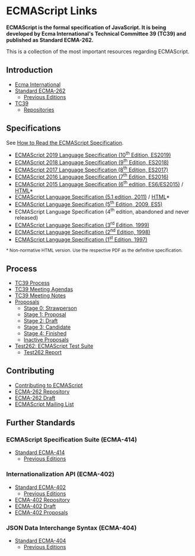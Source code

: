 # ECMAScript Links

**ECMAScript is the formal specification of JavaScript. It is being developed by Ecma International's Technical Committee 39 (TC39) and published as Standard ECMA-262.**

This is a collection of the most important resources regarding ECMAScript.

## Introduction

- [Ecma International](https://www.ecma-international.org/)
- [Standard ECMA-262](https://www.ecma-international.org/publications/standards/Ecma-262.htm)
  - [Previous Editions](https://www.ecma-international.org/publications/standards/Ecma-262-arch.htm)
- [TC39](https://tc39.es/)
  - [Repositories](https://github.com/tc39)

## Specifications

See [How to Read the ECMAScript Specification](https://timothygu.me/es-howto/).

- [ECMAScript 2019 Language Specification (10<sup>th</sup> Edition, ES2019)](https://www.ecma-international.org/ecma-262/10.0/index.html)
- [ECMAScript 2018 Language Specification (9<sup>th</sup> Edition, ES2018)](https://www.ecma-international.org/ecma-262/9.0/index.html)
- [ECMAScript 2017 Language Specification (8<sup>th</sup> Edition, ES2017)](https://www.ecma-international.org/ecma-262/8.0/index.html)
- [ECMAScript 2016 Language Specification (7<sup>th</sup> Edition, ES2016)](https://www.ecma-international.org/ecma-262/7.0/index.html)
- [ECMAScript 2015 Language Specification (6<sup>th</sup> edition, ES6/ES2015)](https://www.ecma-international.org/publications/files/ECMA-ST-ARCH/ECMA-262%206th%20edition%20June%202015.pdf) / [HTML](https://www.ecma-international.org/ecma-262/6.0/index.html)\*
- [ECMAScript Language Specification (5.1 edition, 2011)](https://www.ecma-international.org/publications/files/ECMA-ST-ARCH/ECMA-262%205.1%20edition%20June%202011.pdf) / [HTML](https://www.ecma-international.org/ecma-262/5.1/index.html)\*
- [ECMAScript Language Specification (5<sup>th</sup> Edition, 2009, ES5)](https://www.ecma-international.org/publications/files/ECMA-ST-ARCH/ECMA-262%205th%20edition%20December%202009.pdf)
- ECMAScript Language Specification (4<sup>th</sup> edition, abandoned and never released)
- [ECMAScript Language Specification (3<sup>rd</sup> Edition, 1999)](https://www.ecma-international.org/publications/files/ECMA-ST-ARCH/ECMA-262,%203rd%20edition,%20December%201999.pdf)
- [ECMAScript Language Specification (2<sup>nd</sup> Edition, 1998)](https://www.ecma-international.org/publications/files/ECMA-ST-ARCH/ECMA-262,%202nd%20edition,%20August%201998.pdf)
- [ECMAScript Language Specification (1<sup>st</sup> Edition, 1997)](https://www.ecma-international.org/publications/files/ECMA-ST-ARCH/ECMA-262,%201st%20edition,%20June%201997.pdf)

<small>\* Non-normative HTML version. Use the respective PDF as the definitive specification.</small>

## Process

- [TC39 Process](https://tc39.es/process-document/)
- [TC39 Meeting Agendas](https://github.com/tc39/agendas/)
- [TC39 Meeting Notes](https://github.com/tc39/notes)
- [Proposals](https://github.com/tc39/proposals)
  - [Stage 0: Strawperson](https://github.com/tc39/proposals/blob/master/stage-0-proposals.md)
  - [Stage 1: Proposal](https://github.com/tc39/proposals/blob/master/stage-1-proposals.md)
  - [Stage 2: Draft](https://github.com/tc39/proposals#stage-2)
  - [Stage 3: Candidate](https://github.com/tc39/proposals#stage-3)
  - [Stage 4: Finished](https://github.com/tc39/proposals/blob/master/finished-proposals.md)
  - [Inactive Proposals](https://github.com/tc39/proposals/blob/master/inactive-proposals.md)
- [Test262: ECMAScript Test Suite](https://github.com/tc39/test262)
  - [Test262 Report](https://test262.report/)

## Contributing

- [Contributing to ECMAScript](https://github.com/tc39/ecma262/blob/master/CONTRIBUTING.md)
- [ECMA-262 Repository](https://github.com/tc39/ecma262)
- [ECMA-262 Draft](https://tc39.es/ecma262/)
- [ECMAScript Mailing List](https://esdiscuss.org/)

## Further Standards

### ECMAScript Specification Suite (ECMA-414)

- [Standard ECMA-414](https://www.ecma-international.org/publications/standards/Ecma-414.htm)
  - [Previous Editions](https://www.ecma-international.org/publications/standards/Ecma-414-arch.htm)

### Internationalization API (ECMA-402)

- [Standard ECMA-402](https://www.ecma-international.org/publications/standards/Ecma-402.htm)
  - [Previous Editions](https://www.ecma-international.org/publications/standards/Ecma-402-arch.htm)
- [ECMA-402 Repository](https://github.com/tc39/ecma402)
- [ECMA-402 Draft](https://tc39.es/ecma402/)
- [ECMA-402 Proposals](https://github.com/tc39/proposals/tree/master/ecma402)

### JSON Data Interchange Syntax (ECMA-404)

- [Standard ECMA-404](https://www.ecma-international.org/publications/standards/Ecma-404.htm)
  - [Previous Editions](https://www.ecma-international.org/publications/standards/Ecma-404-arch.htm)
